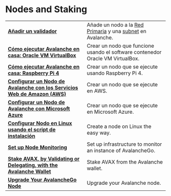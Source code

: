 # Nodes and Staking

|  |  |
| :--- | :--- |
| [**Añadir un validador**](add-a-validator.md) | Añade un nodo a la [Red Primaria](https://docs.avax.network/learn/platform-overview) y una [subnet](https://docs.avax.network/learn/platform-overview#subnets) en Avalanche. |
| [**Cómo ejecutar Avalanche en casa: Oracle VM VirtualBox**](https://www.youtube.com/watch?v=7Tx1iKg-jL0) | Crear un nodo que funcione usando el software contenedor Oracle VM VirtualBox. |
| [**Cómo ejecutar Avalanche en casa: Raspberry Pi 4**](https://www.youtube.com/watch?v=jlur1nef4-E) | Crear un nodo que se ejecute usando Raspberry Pi 4. |
| [**Configurar un Nodo de Avalanche con los Servicios Web de Amazon \(AWS\)**](https://docs.avax.network/build/tutorials/nodes-and-staking/setting-up-an-avalanche-node-with-amazon-web-services-aws)**​** | Crear un nodo que se ejecute en AWS. |
| [**Configurar un Nodo de Avalanche con Microsoft Azure**](https://docs.avax.network/build/tutorials/platform/set-up-an-avalanche-node-with-microsoft-azure)**​** | Crear un nodo que se ejecute en Microsoft Azure. |
| [**Configurar Nodo en Linux usando el script de instalación**](set-up-node-with-installer.md) | Create a node on Linux the easy way. |
| [**Set up Node Monitoring**](setting-up-node-monitoring.md) | Set up infrastructure to monitor an instance of AvalancheGo. |
| [**Stake AVAX, by Validating or Delegating, with the Avalanche Wallet**](staking-avax-by-validating-or-delegating-with-the-avalanche-wallet.md) | Stake AVAX from the Avalanche wallet. |
| **​**[**Upgrade Your AvalancheGo Node**](https://docs.avax.network/build/tutorials/nodes-and-staking/upgrade-your-avalanchego-node)**​** | Upgrade your Avalanche node. |

<!--stackedit_data:
eyJoaXN0b3J5IjpbNDYzMzY5NDA5XX0=
-->